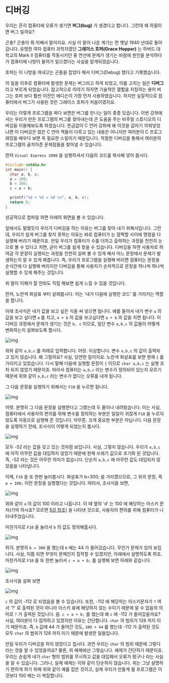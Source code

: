 # 디버깅



우리는 흔히 컴퓨터에 오류가 생기면 **버그(bug)** 가 생겼다고 합니다. 그런데 왜 하필이면 버그 일까요?

곤충? 곤충이 뭐 어째서 말이지요. 사실 이 말이 나온 계기는 먼 옛날 1940 년대로 돌아갑니다. 유명한 여자 컴퓨터 과학자였던 **그레이스 호퍼(Grace Hopper)** 는 하버드 대학교의 Mark II 컴퓨터를 작동시키던 중 연산에 문제가 생기는 바람에 원인을 분석하다가 컴퓨터에 나방이 들어가 일으켰다는 사실을 알게되었습니다.

 호퍼는 이 나방을 꺼내고는 곤충을 잡았다 해서 디버그(Debug) 했다고 기록했습니다.

이 일을 이후로 컴퓨터에 발생한 문제는 버그라고 하게 되었고, 이를 고치는 일은 **디버그** 라고 부르게 되었습니다. 참고적으로 이야기 하자면 기술적인 결함을 지칭하는 용어 버그는 호퍼 보다 훨씬 이전인 에디슨이 가장 먼저 사용하였습니다. 하지만 실질적으로 컴퓨터에서 버그가 사용된 것은 그레이스 호퍼가 처음이였지요.

우리는 이렇게 프로그램을 짜다 보면은 버그를 만나는 일이 종종 있습니다. 이번 강좌에서는 우리가 만든 프로그램의 버그를 찾아내는데 큰 도움을 주는 비주얼 스튜디오의 디버깅을 이용해보도록 하겠습니다. 뜬금없이 C 언어 강좌에 왜 이것을 갑자기 끼워넣었냐면 이 디버깅은 많은 C 언어 책들이 다루고 있는 내용은 아니지만 여러분이 C 프로그래밍을 배우다 보면 꼭 필요한 스킬이기 때문입니다. 적절한 디버깅을 통해서 여러분의 프로그램의 골치아픈 문제점들을 찾아낼 수 있습니다.

먼저 `Visual Express 2008` 을 실행하셔서 다음의 코드를 복사해 넣어 봅시다.

```cpp
#include <stdio.h>
int main() {
  char a, b, c;
  a = 100;
  b = 300;
  c = a + b;

  printf("%d + %d = %d \n", a, b, c);
  return 0;
}
```

성공적으로 컴파일 하면 아래의 화면을 볼 수 있습니다.



앞에서도 말했듯이 우리가 디버깅을 하는 이유는 버그를 찾아 내기 위해서입니다. 그런데, 우리가 쉽게 버그를 찾지 못하는 이유는 바로 컴퓨터가 눈 깜짝할 사이에 명령을 다 실행해 버리기 때문이죠. 만일 우리가 컴퓨터가 수를 더하고 출력하는 과정을 천천히 눈으로 볼 수 있다고 치면, 굳이 버그를 쉽게 찾을 수 있습니다. 디버깅을 하면 사용자로 하여금 각 문장이 실행되는 과정을 천천히 살펴 볼 수 있게 해서 어느 문장에서 문제가 발생하는지 알 수 있게 해줍니다. 즉, 우리가 프로그램을 실행해 버리면 컴퓨터는 문장을 순식간에 다 실행해 버리지만 디버깅을 통해 사용자가 순차적으로 문장을 하나씩 하나씩 실행할 수 있게 해주는 것입니다.

위 말이 이해가 잘 안되도 직접 해보면 쉽게 느낄 수 있을 것입니다.

먼저, 노란색 화살표 부터 살펴봅시다. 이는 '내가 다음에 실행한 코드' 를 가리키는 역할을 합니다.

아래 조사식은 내가 값을 보고 싶은 식을 써 넣으면 됩니다. 예를 들어서 내가 변수 `a` 의 값을 보고 싶다면 `a` 를 치고, `a + b` 의 값을 보고싶다면 `a + b` 의 값을 치면 됩니다. 이 디버깅 과정에서 문제가 생기는 것은 `b, c` 이므로, 일단 변수 `a,b,c` 의 값들이 어떻게 변화하는지 살펴보도록 합시다.

![img](https://modoocode.com/img/182098054B38B52F6973F6.webp)

위와 같이 `a,b,c` 를 차례로 입력합니다. 어랏. 이상합니다. 변수 `a,b,c` 의 값이 출력되고 있지 않습니다. 왜 그럴까요? 사실, 당연한 일이지요. 노란색 화살표를 보면 현재 `{` 를 가리키고 있었습니다. 다시 말해 다음에 실행할 문장이 `{` 이므로 `char a,b,c` 는 실행 조차 되지 않았기 때문이죠. 따라서 컴퓨터는 `a,b,c` 라는 변수가 정의되어 있는지 모르기 때문에 위와 같이 `a,b,c` 라는 변수가 없다는 오류를 내게 됩니다.

그 다음 문장을 실행하기 위해서는 `F10` 을 누르면 됩니다.



![img](https://modoocode.com/img/122E961D4B38B95F6E366E.webp)



어랏. 분명히 그 다음 문장을 실행한다고 그랬는데 두 줄이나 내려왔습니다. 이는 사실, 컴퓨터에서 사용자의 편의를 위해 변수를 정의하는 부분은 일일이 귀찮게 `F10` 을 누르지 않도록 자동으로 실행해 준 것입니다. 아무튼. 크게 중요한 부분은 아닙니다. 다음 문장을 실행하기 전에, 조사식이 어떻게 되었는지 봅시다.



![img](https://modoocode.com/img/153B801D4B38B9D35B3A0B.webp)



모두 -52 라는 값을 갖고 있는 것처럼 보입니다. 사실, 그렇지 않습니다. 우리가 `a,b,c` 에 아직 아무런 값을 대입하지 않았기 때문에 현재 쓰레기 값으로 초기화 된 것입니다. 즉, -52 라는 것은 아무런 의미가 없습니다. 단순히 `a,b,c` 에 아무런 값도 대입되지 않았음을 나타냅니다.

이제, `F10` 을 또 한번 눌러봅시다. 화살표가 b=300; 을 가리켰으므로, 그 위의 문장, 즉 `a = 100;` 이란 문장을 실행했다는 것입니다. 따라서, 조사식을 보면,



![img](https://modoocode.com/img/181CE91A4B38BA8E868174.webp)



위와 같이 `a` 의 값이 100 이라고 나옵니다. 이 때 옆의 'd' 는 100 에 해당하는 아스키 문자(기억 하시죠? 모르면 [5강 참조](https://modoocode.com/9)) 을 나타낸 것으로, 사용자의 편의를 위해 컴퓨터가 나타내주었습니다.

마찬가지로 `F10` 을 눌러서 `b` 의 값도 정의해줍시다.



![img](https://modoocode.com/img/124508114B38BC1256E611.webp)



허걱. 분명히 `b = 300` 을 했는데 `b` 에는 44 가 들어갔습니다. 무언가 문제가 있어 보입니다. 사실, 이쯤 되면 무엇이 문제인지 짐작할 수 있겠지만, 아래에서 설명하도록 하죠. 마찬가지로 `F10` 을 또 한번 눌러서 `c = a + b;` 를 실행해 보면 아래와 같습니다.



![img](https://modoocode.com/img/1619871A4B38BB035A1B9A.webp)

조사식을 살펴 보면





![img](https://modoocode.com/img/15181D1A4B38BB1F8B7D88.webp)



`c` 의 값이 -112 로 되었음을 볼 수 있습니다. 또한, -112 에 해당하는 아스키문자가 `?` 여서 '?' 로 출력된 것이 아니라 아스키 표에 해당하지 않는 수이기 때문에 알 수 없음의 의미로 `?` 가 출력된 것입니다. 음. `c = a + b;` 를 했는데 왜 `c` 에 -112 가 들어갔을까요? 사실, 여러분이 다 짐작하고 있겠지만 이유는 간단합니다. `char` 의 범위가 128 까지 이기 때문이죠. 즉, `b` 값에 44 가 들어간 것도, `100 + 44` 를 했는데 -112 가 출력된 것도 모두 `char` 의 범위가 128 까지 이기 때문에 발생한 일들입니다.

만일 우리가 디버깅을 하지 않았다고 칩시다. 과연 우리는 `char` 의 범위 때문에 그렇다라는 것을 알 수 있었을까요? 물론, 위 예제에선 그렇습니다. 예제가 간단하기 때문이죠. 우리는 손쉽게 내가 `char` 형의 범위를 무시하고 값을 대입해서 오류가 떴구나 라는 사실을 알 수 있습니다. 그러나, 실제 예제는 이와 같이 단순하지 않습니다. 위는 그냥 설명하기 편하게 하기 위해 위와 같이 예를 잡은 것이고, 실제 우리가 만들게 될 프로그램은 이것보다 100 배는 더 복잡합니다.

